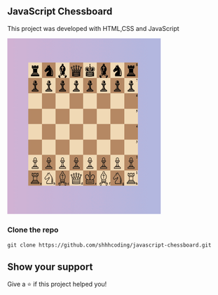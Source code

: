 ## JavaScript Chessboard

This project was developed with HTML,CSS and JavaScript

<img src="/chessboard.PNG" width="350" height="400">

### Clone the repo

```shell
git clone https://github.com/shhhcoding/javascript-chessboard.git
```

## Show your support

Give a ⭐️ if this project helped you!
